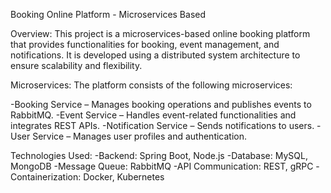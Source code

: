 Booking Online Platform - Microservices Based

Overview:
This project is a microservices-based online booking platform that provides functionalities for booking, event management, and notifications. It is developed using a distributed system architecture to ensure scalability and flexibility.

Microservices:
The platform consists of the following microservices:

-Booking Service – Manages booking operations and publishes events to RabbitMQ.
-Event Service – Handles event-related functionalities and integrates REST APIs.
-Notification Service – Sends notifications to users.
-User Service – Manages user profiles and authentication.

Technologies Used:
-Backend: Spring Boot, Node.js
-Database: MySQL, MongoDB
-Message Queue: RabbitMQ
-API Communication: REST, gRPC
-Containerization: Docker, Kubernetes
